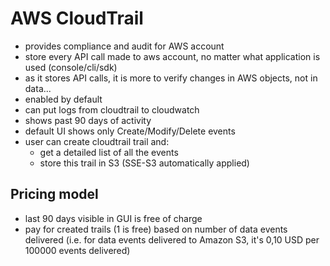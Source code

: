 # AWS CloudTrail
* provides compliance and audit for AWS account
* store every API call made to aws account, no matter what application is used (console/cli/sdk)
* as it stores API calls, it is more to verify changes in AWS objects, not in data...
* enabled by default
* can put logs from cloudtrail to cloudwatch
* shows past 90 days of activity
* default UI shows only Create/Modify/Delete events
* user can create cloudtrail trail and:
  * get a detailed list of all the events
  * store this trail in S3 (SSE-S3 automatically applied)

## Pricing model
* last 90 days visible in GUI is free of charge
* pay for created trails (1 is free) based on number of data events delivered (i.e. for data events delivered to Amazon S3, it's 0,10 USD per 100000 events delivered)
